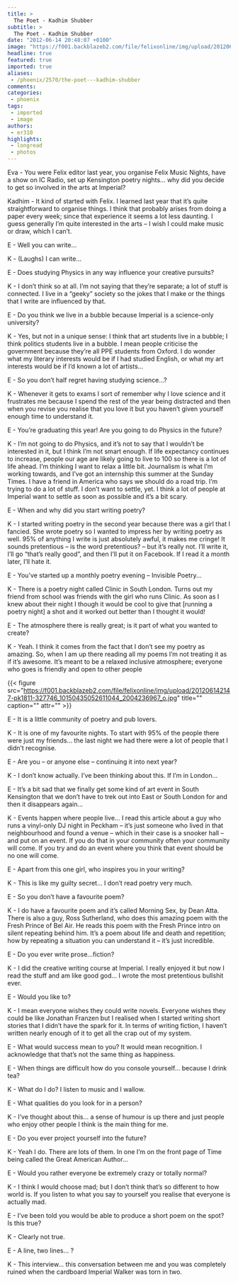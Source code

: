 ```yaml
---
title: >
  The Poet - Kadhim Shubber
subtitle: >
  The Poet - Kadhim Shubber
date: "2012-06-14 20:48:07 +0100"
image: "https://f001.backblazeb2.com/file/felixonline/img/upload/201206142146-pk1811-332536_10150489129116044_330854336043_9147268_477405966_o.jpg"
headline: true
featured: true
imported: true
aliases:
 - /phoenix/2570/the-poet---kadhim-shubber
comments:
categories:
 - phoenix
tags:
 - imported
 - image
authors:
 - er310
highlights:
 - longread
 - photos
---
```


Eva - You were Felix editor last year, you organise Felix Music Nights, have a show on IC Radio, set up Kensington poetry nights... why did you decide to get so involved in the arts at Imperial?

Kadhim - It kind of started with Felix. I learned last year that it’s quite straightforward to organise things. I think that probably arises from doing a paper every week; since that experience it seems a lot less daunting. I guess generally I’m quite interested in the arts – I wish I could make music or draw, which I can’t.

E - Well you can write…

K - (Laughs) I can write…

E - Does studying Physics in any way influence your creative pursuits?

K - I don’t think so at all. I’m not saying that they’re separate; a lot of stuff is connected. I live in a “geeky” society so the jokes that I make or the things that I write are influenced by that.

E - Do you think we live in a bubble because Imperial is a science-only university?

K - Yes, but not in a unique sense: I think that art students live in a bubble; I think politics students live in a bubble. I mean people criticise the government because they’re all PPE students from Oxford. I do wonder what my literary interests would be if I had studied English, or what my art interests would be if I’d known a lot of artists...

E - So you don’t half regret having studying science…?

K - Whenever it gets to exams I sort of remember why I love science and it frustrates me because I spend the rest of the year being distracted and then when you revise you realise that you love it but you haven’t given yourself enough time to understand it.

E - You’re graduating this year! Are you going to do Physics in the future?

K - I’m not going to do Physics, and it’s not to say that I wouldn’t be interested in it, but I think I’m not smart enough. If life expectancy continues to increase, people our age are likely going to live to 100 so there is a lot of life ahead. I‘m thinking I want to relax a little bit. Journalism is what I’m working towards, and I’ve got an internship this summer at the Sunday Times. I have a friend in America who says we should do a road trip. I’m trying to do a lot of stuff. I don’t want to settle, yet. I think a lot of people at Imperial want to settle as soon as possible and it’s a bit scary.

E - When and why did you start writing poetry?

K - I started writing poetry in the second year because there was a girl that I fancied. She wrote poetry so I wanted to impress her by writing poetry as well. 95% of anything I write is just absolutely awful, it makes me cringe! It sounds pretentious – is the word pretentious? – but it’s really not. I’ll write it, I’ll go “that’s really good”, and then I’ll put it on Facebook. If I read it a month later, I’ll hate it.

E - You’ve started up a monthly poetry evening – Invisible Poetry...

K - There is a poetry night called Clinic in South London. Turns out my friend from school was friends with the girl who runs Clinic. As soon as I knew about their night I though it would be cool to give that [running a poetry night] a shot and it worked out better than I thought it would!

E - The atmosphere there is really great; is it part of what you wanted to create?

K - Yeah. I think it comes from the fact that I don’t see my poetry as amazing. So, when I am up there reading all my poems I’m not treating it as if it’s awesome. It’s meant to be a relaxed inclusive atmosphere; everyone who goes is friendly and open to other people

{{< figure src="https://f001.backblazeb2.com/file/felixonline/img/upload/201206142147-pk1811-327746_10150435052611044_2004236967_o.jpg" title="" caption="" attr="" >}}

E - It is a little community of poetry and pub lovers.

K - It is one of my favourite nights. To start with 95% of the people there were just my friends… the last night we had there were a lot of people that I didn’t recognise.

E - Are you – or anyone else – continuing it into next year?

K - I don’t know actually. I’ve been thinking about this. If I’m in London...

E - It’s a bit sad that we finally get some kind of art event in South Kensington that we don’t have to trek out into East or South London for and then it disappears again…

K - Events happen where people live… I read this article about a guy who runs a vinyl-only DJ night in Peckham – it’s just someone who lived in that neighbourhood and found a venue – which in their case is a snooker hall – and put on an event. If you do that in your community often your community will come. If you try and do an event where you think that event should be no one will come.

E - Apart from this one girl, who inspires you in your writing?

K - This is like my guilty secret… I don’t read poetry very much.

E - So you don’t have a favourite poem?

K - I do have a favourite poem and it’s called Morning Sex, by Dean Atta. There is also a guy, Ross Sutherland, who does this amazing poem with the Fresh Prince of Bel Air. He reads this poem with the Fresh Prince intro on silent repeating behind him. It’s a poem about life and death and repetition; how by repeating a situation you can understand it – it’s just incredible.

E - Do you ever write prose…fiction?

K - I did the creative writing course at Imperial. I really enjoyed it but now I read the stuff and am like good god… I wrote the most pretentious bullshit ever.

E - Would you like to?

K - I mean everyone wishes they could write novels. Everyone wishes they could be like Jonathan Franzen but I realised when I started writing short stories that I didn’t have the spark for it. In terms of writing fiction, I haven’t written nearly enough of it to get all the crap out of my system.

E - What would success mean to you?
 It would mean recognition. I acknowledge that that’s not the same thing as happiness.

E - When things are difficult how do you console yourself… because I drink tea?

K - What do I do? I listen to music and I wallow.

E - What qualities do you look for in a person?

K - I’ve thought about this… a sense of humour is up there and just people who enjoy other people I think is the main thing for me.

E - Do you ever project yourself into the future?

K - Yeah I do. There are lots of them. In one I’m on the front page of Time being called the Great American Author...

E - Would you rather everyone be extremely crazy or totally normal?

K - I think I would choose mad; but I don’t think that’s so different to how world is. If you listen to what you say to yourself you realise that everyone is actually mad.

E - I’ve been told you would be able to produce a short poem on the spot? Is this true?

K - Clearly not true.

E - A line, two lines… ?

K - This interview… this conversation between me and you was completely ruined when the cardboard Imperial Walker was torn in two.
